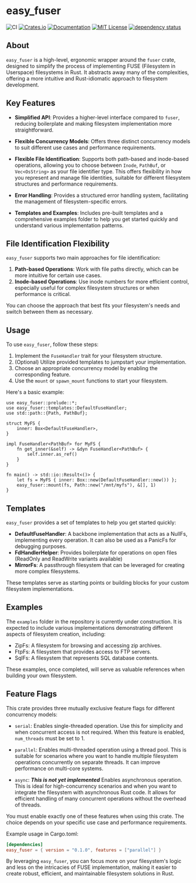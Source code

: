 # easy_fuser

![CI](https://github.com/Alogani/easy_fuser/actions/workflows/ubuntu.yml/badge.svg)
[![Crates.io](https://img.shields.io/crates/v/easy_fuser.svg)](https://crates.io/crates/easy_fuser)
[![Documentation](https://docs.rs/easy_fuser/badge.svg)](https://docs.rs/easy_fuser)
[![MIT License](https://img.shields.io/badge/license-MIT-blue.svg)](https://github.com/Alogani/easy_fuser/blob/master/LICENSE.md)
[![dependency status](https://deps.rs/repo/github/Alogani/easy_fuser/status.svg)](https://deps.rs/repo/github/Alogani/easy_fuser)

## About

`easy_fuser` is a high-level, ergonomic wrapper around the `fuser` crate, designed to simplify
the process of implementing FUSE (Filesystem in Userspace) filesystems in Rust. It abstracts away
many of the complexities, offering a more intuitive and Rust-idiomatic approach to filesystem development.

## Key Features

- **Simplified API**: Provides a higher-level interface compared to `fuser`, reducing boilerplate
  and making filesystem implementation more straightforward.

- **Flexible Concurrency Models**: Offers three distinct concurrency models to suit different
  use cases and performance requirements.

- **Flexible File Identification**: Supports both path-based and inode-based operations,
  allowing you to choose between `Inode`, `PathBuf`, or `Vec<OsString>` as your file identifier type. This
  offers flexibility in how you represent and manage file identities, suitable for different
  filesystem structures and performance requirements.

- **Error Handling**: Provides a structured error handling system, facilitating the management
  of filesystem-specific errors.

- **Templates and Examples**: Includes pre-built templates and a comprehensive examples folder
  to help you get started quickly and understand various implementation patterns.

## File Identification Flexibility

`easy_fuser` supports two main approaches for file identification:

1. **Path-based Operations**: Work with file paths directly, which can be more intuitive for
   certain use cases.
2. **Inode-based Operations**: Use inode numbers for more efficient control, especially useful
   for complex filesystem structures or when performance is critical.

You can choose the approach that best fits your filesystem's needs and switch between them
as necessary.

## Usage

To use `easy_fuser`, follow these steps:

1. Implement the `FuseHandler` trait for your filesystem structure.
2. (Optional) Utilize provided templates to jumpstart your implementation.
3. Choose an appropriate concurrency model by enabling the corresponding feature.
4. Use the `mount` or `spawn_mount` functions to start your filesystem.

Here's a basic example:

```rust,no_run
use easy_fuser::prelude::*;
use easy_fuser::templates::DefaultFuseHandler;
use std::path::{Path, PathBuf};

struct MyFS {
    inner: Box<DefaultFuseHandler>,
}

impl FuseHandler<PathBuf> for MyFS {
    fn get_inner(&self) -> &dyn FuseHandler<PathBuf> {
        self.inner.as_ref()
    }
}

fn main() -> std::io::Result<()> {
    let fs = MyFS { inner: Box::new(DefaultFuseHandler::new()) };
    easy_fuser::mount(fs, Path::new("/mnt/myfs"), &[], 1)
}
```

## Templates

`easy_fuser` provides a set of templates to help you get started quickly:

- **DefaultFuseHandler**: A backbone implementation that acts as a NullFs, implementing every
  operation. It can also be used as a PanicFs for debugging purposes.
- **FdHandlerHelper**: Provides boilerplate for operations on open files (ReadOnly and ReadWrite variants available)
- **MirrorFs**: A passthrough filesystem that can be leveraged for creating more complex filesystems.

These templates serve as starting points or building blocks for your custom filesystem implementations.

## Examples

The `examples` folder in the repository is currently under construction. It is expected to include
various implementations demonstrating different aspects of filesystem creation, including:

- ZipFs: A filesystem for browsing and accessing zip archives.
- FtpFs: A filesystem that provides access to FTP servers.
- SqlFs: A filesystem that represents SQL database contents.

These examples, once completed, will serve as valuable references when building your own filesystem.

## Feature Flags

This crate provides three mutually exclusive feature flags for different concurrency models:

- `serial`: Enables single-threaded operation. Use this for simplicity and when concurrent
  access is not required. When this feature is enabled, `num_threads` must be set to 1.

- `parallel`: Enables multi-threaded operation using a thread pool. This is suitable for
  scenarios where you want to handle multiple filesystem operations concurrently on separate
  threads. It can improve performance on multi-core systems.

- `async`: _**This is not yet implemented**_ Enables asynchronous operation. This is ideal for high-concurrency scenarios and
  when you want to integrate the filesystem with asynchronous Rust code. It allows for
  efficient handling of many concurrent operations without the overhead of threads.

You must enable exactly one of these features when using this crate. The choice depends on
your specific use case and performance requirements.

Example usage in Cargo.toml:
```toml
[dependencies]
easy_fuser = { version = "0.1.0", features = ["parallel"] }
```

By leveraging `easy_fuser`, you can focus more on your filesystem's logic and less on the
intricacies of FUSE implementation, making it easier to create robust, efficient, and
maintainable filesystem solutions in Rust.